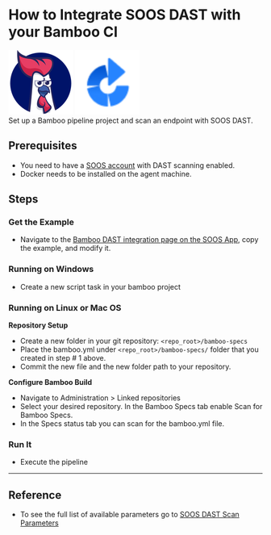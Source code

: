 # How to Integrate SOOS DAST with your Bamboo CI

<div>
<img src="../assets/img/SOOS-Icon.png" alt="SOOS" width="128" height="128">
<img src="../assets/img/bamboo.png" alt="bamboo" width="128" height="128">
</div>
Set up a Bamboo pipeline project and scan an endpoint with SOOS DAST.

## Prerequisites
- You need to have a [SOOS account](https://app.soos.io/register) with DAST scanning enabled.
- Docker needs to be installed on the agent machine.

## Steps

### **Get the Example**

* Navigate to the [Bamboo DAST integration page on the SOOS App](https://app.soos.io/integrate/dast?id=bamboo), copy the example, and modify it.

### **Running on Windows**

* Create a new script task in your bamboo project

### **Running on Linux or Mac OS**

**Repository Setup**

* Create a new folder in your git repository: `<repo_root>/bamboo-specs`
* Place the bamboo.yml under  `<repo_root>/bamboo-specs/` folder that you created in step # 1 above.
* Commit the new file and the new folder path to your repository.

**Configure Bamboo Build**

* Navigate to Administration > Linked repositories 
* Select your desired repository. In the Bamboo Specs tab enable Scan for Bamboo Specs. 
* In the Specs status tab you can scan for the bamboo.yml file.

### Run It

* Execute the pipeline

---

## Reference
* To see the full list of available parameters go to [SOOS DAST Scan Parameters](https://github.com/soos-io/soos-dast#parameters)
